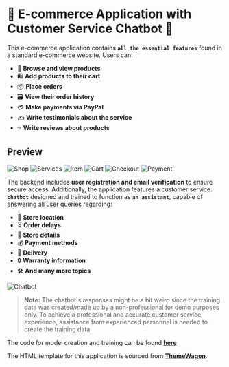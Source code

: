 # 🌟 E-commerce Application with Customer Service Chatbot 🌟

This e-commerce application contains **`all the essential features`** found in a standard e-commerce website. Users can:

- 🛒 **Browse and view products**
- 🛍️ **Add products to their cart**
- 📦 **Place orders**
- 🗃️ **View their order history**
- 💳 **Make payments via PayPal**
- ✍️ **Write testimonials about the service**
- ⭐ **Write reviews about products**

## Preview
![Shop](./images/shop.png)
![Services](./images/services.png)
![Item](./images/singleitem.png)
![Cart](./images/cart.png)
![Checkout](./images/checkout.png)
![Payment](./images/payment.png)

The backend includes **user registration and email verification** to ensure secure access. Additionally, the application features a customer service **`chatbot`** designed and trained to function as **`an assistant`**, capable of answering all user queries regarding:

- 📍 **Store location**
- ⏳ **Order delays**
- 🏬 **Store details**
- 💰 **Payment methods**
- 🚚 **Delivery**
- 🔒 **Warranty information**
- 🛠️ **And many more topics**

![Chatbot](./images/chatanswer.png)


> **Note:** The chatbot's responses might be a bit weird since the training data was created/made up by a non-professional for demo purposes only. To achieve a professional and accurate customer service experience, assistance from experienced personnel is needed to create the training data.

The code for model creation and training can be found **[here](https://github.com/iramamy/ChatBot)**

The HTML template for this application is sourced from **[ThemeWagon](https://themewagon.com/themes/furni-online-store/)**.

